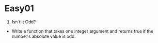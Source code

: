 # Easy01

1. Isn't it Odd?
- Write a function that takes one integer argument and returns true if the number's absolute value is odd.
